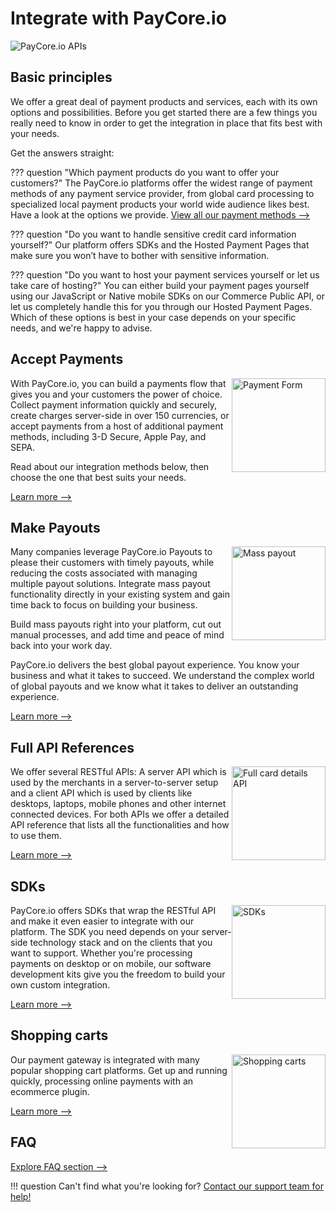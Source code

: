 # Integrate with PayCore.io

![PayCore.io APIs](/images/codenumbers.jpg)

## Basic principles

We offer a great deal of payment products and services, each with its own options and possibilities.
Before you get started there are a few things you really need to know in order to get the integration in place that fits best with your needs.

Get the answers straight:

??? question "Which payment products do you want to offer your customers?"
    The PayCore.io platforms offer the widest range of payment methods of any payment service provider, from global card processing to specialized local payment products your world wide audience likes best. Have a look at the options we provide.
    [View all our payment methods -->](https://paycore.io/portfolio-category/payment-methods/)

??? question "Do you want to handle sensitive credit card information yourself?"
    Our platform offers SDKs and the Hosted Payment Pages that make sure you won’t have to bother with sensitive information.

??? question "Do you want to host your payment services yourself or let us take care of hosting?"
    You can either build your payment pages yourself using our JavaScript or Native mobile SDKs on our Commerce Public API, or let us completely handle this for you through our Hosted Payment Pages. Which of these options is best in your case depends on your specific needs, and we're happy to advise.

## Accept Payments

<img src="/integration/images/icon-api.svg" alt="Payment Form" style="width: 150px; float: right;">

With PayCore.io, you can build a payments flow that gives you and your customers the power of choice. Collect payment information quickly and securely, create charges server-side in over 150 currencies, or accept payments from a host of additional payment methods, including 3-D Secure, Apple Pay, and SEPA.

Read about our integration methods below, then choose the one that best suits your needs.

[Learn more -->](/integration/accept-payments/)


## Make Payouts

<img src="/integration/images/icon-masspayments2.svg" alt="Mass payout" style="width: 150px; float: right;">

Many companies leverage PayCore.io Payouts to please their customers with timely payouts, while reducing the costs associated with managing multiple payout solutions. Integrate mass payout functionality directly in your existing system and gain time back to focus on building your business.

Build mass payouts right into your platform, cut out manual processes, and add time and peace of mind back into your work day.

PayCore.io delivers the best global payout experience. You know your business and what it takes to succeed. We understand the complex world of global payouts and we know what it takes to deliver an outstanding experience.

[Learn more -->](/integration/make-payouts/)


## Full API References

<img src="/integration/images/swagger.svg" alt="Full card details API" style="width: 150px; float: right;">

We offer several RESTful APIs: A server API which is used by the merchants in a server-to-server setup and a client API which is used by clients like desktops, laptops, mobile phones and other internet connected devices. For both APIs we offer a detailed API reference that lists all the functionalities and how to use them.

[Learn more -->](/integration/api-references/)

## SDKs

<img src="/integration/images/mobile-sdk.svg" alt="SDKs" style="width: 150px; float: right;">

PayCore.io offers SDKs that wrap the RESTful API and make it even easier to integrate with our platform. The SDK you need depends on your server-side technology stack and on the clients that you want to support.
Whether you're processing payments on desktop or on mobile, our software development kits give you the freedom to build your own custom integration. 
  
[Learn more -->](/integration/sdks/)

## Shopping carts

<img src="/integration/images/merchant.svg" alt="Shopping carts" style="width: 150px; float: right;">

Our payment gateway is integrated with many popular shopping cart platforms. Get up and running quickly, processing online payments with an ecommerce plugin.

[Learn more -->](/integration/cms-modules/)

## FAQ

[Explore FAQ section -->](/getting-started/faq/)

!!! question
    Can't find what you're looking for? [Contact our support team for help!](https://support.paycore.io/)
